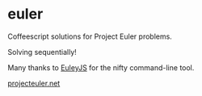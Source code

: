 euler
=====

Coffeescript solutions for Project Euler problems.

Solving sequentially!

Many thanks to <a href="https://github.com/EulerJS/EulerJS">EuleyJS</a> for the nifty command-line tool.

<a href="http://projecteuler.net">projecteuler.net</a>
